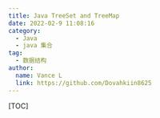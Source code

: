 ```yaml
---
title: Java TreeSet and TreeMap
date: 2022-02-9 11:08:16
category:
  - Java
  - java 集合
tag:
  - 数据结构
author:
  name: Vance L
  link: https://github.com/Dovahkiin8625
---
```


[TOC]

